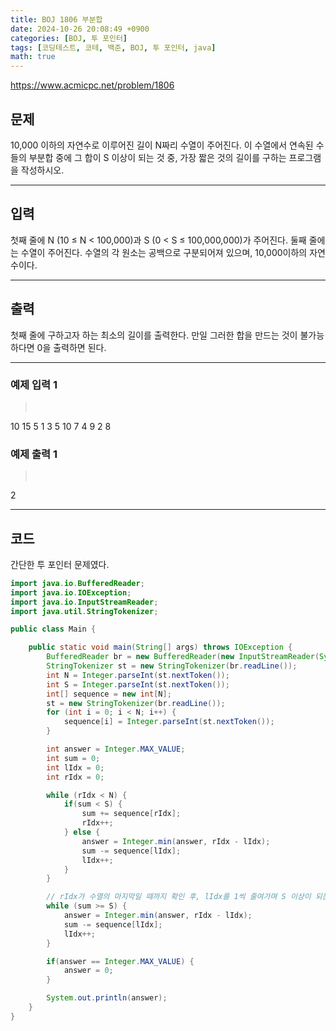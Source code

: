 ```yaml
---
title: BOJ 1806 부분합
date: 2024-10-26 20:08:49 +0900
categories: [BOJ, 투 포인터]
tags: [코딩테스트, 코테, 백준, BOJ, 투 포인터, java]
math: true
---
```


<https://www.acmicpc.net/problem/1806>

## 문제
10,000 이하의 자연수로 이루어진 길이 N짜리 수열이 주어진다. 이 수열에서 연속된 수들의 부분합 중에 그 합이 S 이상이 되는 것 중, 가장 짧은 것의 길이를 구하는 프로그램을 작성하시오.

---
## 입력
첫째 줄에 N (10 ≤ N < 100,000)과 S (0 < S ≤ 100,000,000)가 주어진다. 둘째 줄에는 수열이 주어진다. 수열의 각 원소는 공백으로 구분되어져 있으며, 10,000이하의 자연수이다.

---
## 출력
첫째 줄에 구하고자 하는 최소의 길이를 출력한다. 만일 그러한 합을 만드는 것이 불가능하다면 0을 출력하면 된다.

---
### 예제 입력 1
> <pre>
10 15
5 1 3 5 10 7 4 9 2 8
> </pre>

### 예제 출력 1
> <pre>
2
> </pre>

---
## 코드

간단한 투 포인터 문제였다.

```java
import java.io.BufferedReader;
import java.io.IOException;
import java.io.InputStreamReader;
import java.util.StringTokenizer;

public class Main {

    public static void main(String[] args) throws IOException {
        BufferedReader br = new BufferedReader(new InputStreamReader(System.in));
        StringTokenizer st = new StringTokenizer(br.readLine());
        int N = Integer.parseInt(st.nextToken());
        int S = Integer.parseInt(st.nextToken());
        int[] sequence = new int[N];
        st = new StringTokenizer(br.readLine());
        for (int i = 0; i < N; i++) {
            sequence[i] = Integer.parseInt(st.nextToken());
        }

        int answer = Integer.MAX_VALUE;
        int sum = 0;
        int lIdx = 0;
        int rIdx = 0;

        while (rIdx < N) {
            if(sum < S) {
                sum += sequence[rIdx];
                rIdx++;
            } else {
                answer = Integer.min(answer, rIdx - lIdx);
                sum -= sequence[lIdx];
                lIdx++;
            }
        }

        // rIdx가 수열의 마지막일 때까지 확인 후, lIdx를 1씩 줄여가며 S 이상이 되는 부분합의 최소 길이를 검사
        while (sum >= S) {
            answer = Integer.min(answer, rIdx - lIdx);
            sum -= sequence[lIdx];
            lIdx++;
        }

        if(answer == Integer.MAX_VALUE) {
            answer = 0;
        }

        System.out.println(answer);
    }
}
```
